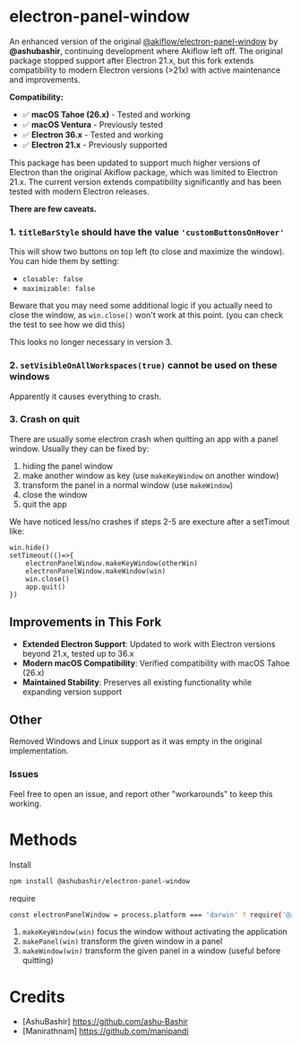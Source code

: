 # electron-panel-window

An enhanced version of the original [@akiflow/electron-panel-window](https://github.com/akiflow/electron-panel-window) by **@ashubashir**, continuing development where Akiflow left off. The original package stopped support after Electron 21.x, but this fork extends compatibility to modern Electron versions (>21x) with active maintenance and improvements. 

**Compatibility:**
- ✅ **macOS Tahoe (26.x)** - Tested and working
- ✅ **macOS Ventura** - Previously tested
- ✅ **Electron 36.x** - Tested and working  
- ✅ **Electron 21.x** - Previously supported

This package has been updated to support much higher versions of Electron than the original Akiflow package, which was limited to Electron 21.x. The current version extends compatibility significantly and has been tested with modern Electron releases.

**There are few caveats.**

### 1. `titleBarStyle` should have the value `'customButtonsOnHover'`
This will show two buttons on top left (to close and maximize the window). You can hide them by setting:
* `closable: false`
* `maximizable: false`

Beware that you may need some additional logic if you actually need to close the window, as `win.close()` won't work at this point. (you can check the test to see how we did this)

This looks no longer necessary in version 3.

### 2. `setVisibleOnAllWorkspaces(true)` cannot be used on these windows
Apparently it causes everything to crash.

### 3. Crash on quit
There are usually some electron crash when quitting an app with a panel window.
Usually they can be fixed by:
1. hiding the panel window
2. make another window as key (use `makeKeyWindow` on another window)
3. transform the panel in a normal window (use `makeWindow`)
4. close the window
5. quit the app

We have noticed less/no crashes if steps 2-5 are execture after a setTimout like:
```
win.hide()
setTimeout(()=>{
    electronPanelWindow.makeKeyWindow(otherWin)
    electronPanelWindow.makeWindow(win)
    win.close()
    app.quit()
})
```

## Improvements in This Fork

- **Extended Electron Support**: Updated to work with Electron versions beyond 21.x, tested up to 36.x
- **Modern macOS Compatibility**: Verified compatibility with macOS Tahoe (26.x) 
- **Maintained Stability**: Preserves all existing functionality while expanding version support

## Other
Removed Windows and Linux support as it was empty in the original implementation.

### Issues
Feel free to open an issue, and report other "workarounds" to keep this working.

# Methods
Install

```bash
npm install @ashubashir/electron-panel-window
```

require

```bash
const electronPanelWindow = process.platform === 'darwin' ? require('@ashubashir/electron-panel-window') : undefined
```

1. `makeKeyWindow(win)` focus the window without activating the application
2. `makePanel(win)` transform the given window in a panel
3. `makeWindow(win)` transform the given panel in a window (useful before quitting)

# Credits
* [AshuBashir] <https://github.com/ashu-Bashir> 
* [Manirathnam] <https://github.com/manipandi>
